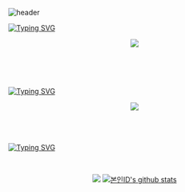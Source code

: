 ![header](https://capsule-render.vercel.app/api?type=slice&color=auto&height=200&section=header&text=Hi%20👋&desc=I'm%20SeungHyun&fontSize=60&rotate=14&fontAlignY=25&fontAlign=75&descAlignY=43&descAlign=80&&animation=twinkling)

[![Typing SVG](https://readme-typing-svg.demolab.com?font=Caveat&weight=500&size=100&letterSpacing=1px&pause=1000&color=23FF2C&center=true&vCenter=true&repeat=false&random=false&width=2000&height=100&lines=Welcome%2C+My+Github)](https://git.io/typing-svg)
<div align="center">
 <a href="https://hits.seeyoufarm.com"><img src="https://hits.seeyoufarm.com/api/count/incr/badge.svg?url=https%3A%2F%2Fgithub.com%2Flsh96900410&count_bg=%23181819&title_bg=%2323FF2C&icon=&icon_color=%23E2E5E1&title=hits&edge_flat=false"/></a>
</div>

<br><br><br>

[![Typing SVG](https://readme-typing-svg.demolab.com?font=Caveat&weight=500&size=100&letterSpacing=1px&pause=1000&color=23FF2C&center=true&vCenter=true&repeat=false&random=false&width=2000&height=100&lines=About+Me)](https://git.io/typing-svg)
<br>
<div align="center">
<a href="https://skydog.tistory.com/"><img src="https://img.shields.io/badge/blog-000000?style=for-the-badge&logo=Tistory&logoColor=white&link=https://skydog.tistory.com/"></a>
</div>
<br><br><br>


[![Typing SVG](https://readme-typing-svg.demolab.com?font=Caveat&weight=500&size=100&letterSpacing=1px&pause=1000&color=23FF2C&center=true&vCenter=true&repeat=false&random=false&width=2000&height=100&lines=My+Record)](https://git.io/typing-svg)
<div align="center">
<Br>
  
![](https://github-readme-stats.vercel.app/api?username=lsh96900410&show_icons=true&theme=merko)
[![본인ID's github stats](https://github-readme-stats.vercel.app/api/top-langs/?username=lsh96900410&exclude_repo=java-study&show_icons=true&hide_border=false&title_color=dark&icon_color=004386&layout=compact&theme=merko)](https://github.com/lsh96900410)

</div>



